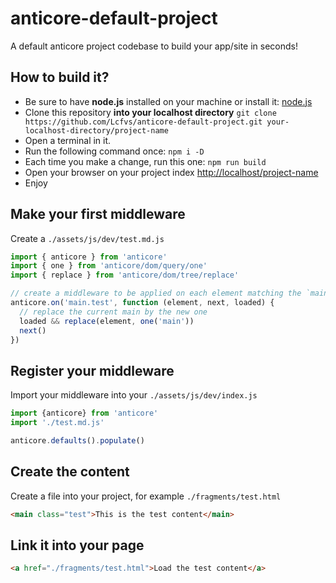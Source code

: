 # anticore-default-project

A default anticore project codebase to build your app/site in seconds!

## How to build it?

* Be sure to have **node.js** installed on your machine or install it: [node.js](https://nodejs.org/en/download/)
* Clone this repository **into your localhost directory** `git clone https://github.com/Lcfvs/anticore-default-project.git your-localhost-directory/project-name`
* Open a terminal in it.
* Run the following command once: `npm i -D`
* Each time you make a change, run this one: `npm run build`
* Open your browser on your project index [http://localhost/project-name](http://localhost/project-name)
* Enjoy

## Make your first middleware

Create a `./assets/js/dev/test.md.js`

```js
import { anticore } from 'anticore'
import { one } from 'anticore/dom/query/one'
import { replace } from 'anticore/dom/tree/replace'

// create a middleware to be applied on each element matching the `main.test` selector
anticore.on('main.test', function (element, next, loaded) {
  // replace the current main by the new one
  loaded && replace(element, one('main'))
  next() 
})
```

## Register your middleware

Import your middleware into your `./assets/js/dev/index.js`

```js
import {anticore} from 'anticore'
import './test.md.js'

anticore.defaults().populate()
```

## Create the content

Create a file into your project, for example `./fragments/test.html`

```html
<main class="test">This is the test content</main>
```

## Link it into your page

```html
<a href="./fragments/test.html">Load the test content</a>
```